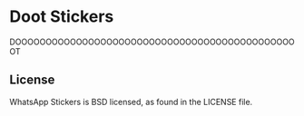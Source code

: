 # Doot Stickers
DOOOOOOOOOOOOOOOOOOOOOOOOOOOOOOOOOOOOOOOOOOOOOOOT

## License
WhatsApp Stickers is BSD licensed, as found in the LICENSE file.
